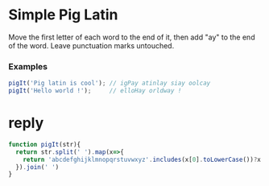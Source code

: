 # Simple Pig Latin

Move the first letter of each word to the end of it, then add "ay" to the end of the word. Leave punctuation marks untouched.

### Examples
```js
pigIt('Pig latin is cool'); // igPay atinlay siay oolcay
pigIt('Hello world !');     // elloHay orldway !
```

# reply
```js
function pigIt(str){
  return str.split(' ').map(x=>{
    return 'abcdefghijklmnopqrstuvwxyz'.includes(x[0].toLowerCase())?x.slice(1)+x[0]+'ay':x
  }).join(' ')
}
```
